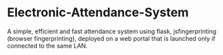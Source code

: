 # Electronic-Attendance-System
A simple, efficient and fast attendance system using flask, jsfingerprinting (browser fingerprinting), deployed on a web portal that is launched only if connected to the same LAN.
